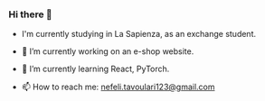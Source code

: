### Hi there 👋


- I'm currently studying in La Sapienza, as an exchange student.

- 🔭 I’m currently working on an e-shop website.

- 🌱 I’m currently learning React, PyTorch.

- 📫 How to reach me: nefeli.tavoulari123@gmail.com
